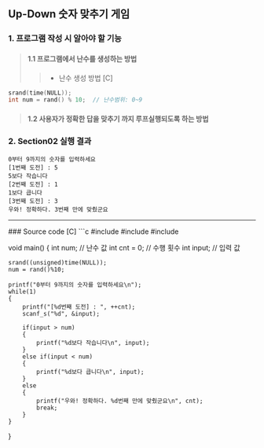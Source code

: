 ## Up-Down 숫자 맞추기 게임

### 1. 프로그램 작성 시 알아야 할 기능
>#### 1.1 프로그램에서 난수를 생성하는 방법
>>* 난수 생성 방법 [C]
```c
srand(time(NULL));
int num = rand() % 10;  // 난수범위: 0~9
```

>#### 1.2 사용자가 정확한 답을 맞추기 까지 루프실행되도록 하는 방법



### 2. Section02 실행 결과
```
0부터 9까지의 숫자를 입력하세요
[1번째 도전] : 5
5보다 작습니다
[2번째 도전] : 1
1보다 큽니다
[3번째 도전] : 3
우와! 정확하다. 3번째 만에 맞췄군요
```
<hr/>
### Source code [C]
```c
#include <stdio.h>
#include <time.h>
#include <stdlib.h>

void main()
{
	int num;		// 난수 값
	int cnt = 0;	// 수행 횟수
	int input;		// 입력 값

	srand((unsigned)time(NULL));
	num = rand()%10;

	printf("0부터 9까지의 숫자를 입력하세요\n");
	while(1)
	{
		printf("[%d번째 도전] : ", ++cnt);
		scanf_s("%d", &input);

		if(input > num)
		{
			printf("%d보다 작습니다\n", input);
		}
		else if(input < num)
		{
			printf("%d보다 큽니다\n", input);			
		}
		else
		{
			printf("우와! 정확하다. %d번째 만에 맞췄군요\n", cnt);
			break;
		}
	}
}
```
